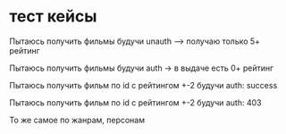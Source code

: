 тест кейсы
=========

Пытаюсь получить фильмы будучи unauth —> получаю только 5+ рейтинг

Пытаюсь получить фильмы будучи auth -> в выдаче есть 0+ рейтинг

Пытаюсь получить фильм по id с рейтингом +-2 будучи auth: success

Пытаюсь получить фильм по id с рейтингом +-2 будучи auth: 403

То же самое по жанрам, персонам